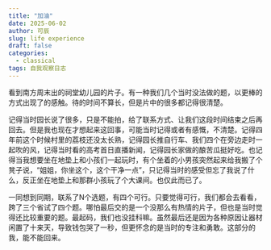 ```yaml
---
title: "加油"
date: 2025-06-02
author: 可辰
slug: life experience
draft: false
categories:
  - classical
tags: 自我观察日志
---
```


看到南方周末出的祠堂幼儿园的片子。有一种我们几个当时没法做的题，以更棒的方式出现了的感触。待的时间不算长，但是片中的很多都记得很清楚。

记得当时园长说了很多，只是不能拍，给了联系方式、让我们这段时间结束之后再回去。但是我也现在才想起来这回事，可能当时记得或者有感慨，不清楚。记得四年前这个时候村里的荔枝还没太长熟，记得园长推自行车、我们四个在旁边走时一起吹的风，记得当时看的高考首日直播新闻，记得园长家做的酿苦瓜挺好吃。也记得当我想要坐在地垫上和小孩们一起玩时，有个坐着的小男孩突然起来给我搬了个凳子说，“姐姐，你坐这个，这个干净一点”，只记得当时的感受但忘了我说了什么，反正坐在地垫上和那群小孩玩了个大课间。也仅此而已了。

一同想到同期，联系了N个选题，有四个可行。只要觉得可行，我们都会去看看，跨了三个省试了四个题。哪怕最后交的是一个没那么有热情的片子，但也是当时觉得还比较重要的题。最起码，我们也没挂科嘛。虽然最后还是因为各种原因让器材闲置了十来天，导致钱包哭了一秒，但更怀念的是当时的专注和勇敢。这部分的我，能不能回来。